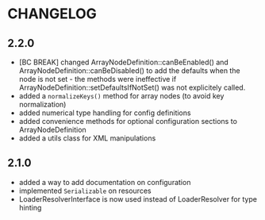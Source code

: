 CHANGELOG
=========

2.2.0
-----

 * [BC BREAK] changed ArrayNodeDefinition::canBeEnabled() and ArrayNodeDefinition::canBeDisabled()
   to add the defaults when the node is not set - the methods were ineffective
   if ArrayNodeDefinition::setDefaultsIfNotSet() was not explicitely called.
 * added a `normalizeKeys()` method for array nodes (to avoid key normalization)
 * added numerical type handling for config definitions
 * added convenience methods for optional configuration sections to ArrayNodeDefinition
 * added a utils class for XML manipulations

2.1.0
-----

 * added a way to add documentation on configuration
 * implemented `Serializable` on resources
 * LoaderResolverInterface is now used instead of LoaderResolver for type
   hinting
